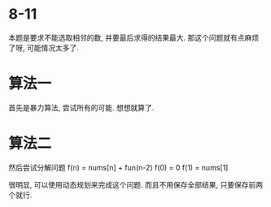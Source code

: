 # 8-11

本题是要求不能选取相邻的数, 并要最后求得的结果最大.
那这个问题就有点麻烦了呀, 可能情况太多了.

# 算法一

首先是暴力算法, 尝试所有的可能.
想想就算了.

# 算法二

然后尝试分解问题
    f(n) = nums[n] + fun(n-2)
    f(0) = 0
    f(1) = nums[1]

很明显, 可以使用动态规划来完成这个问题.
而且不用保存全部结果, 只要保存前两个就行.